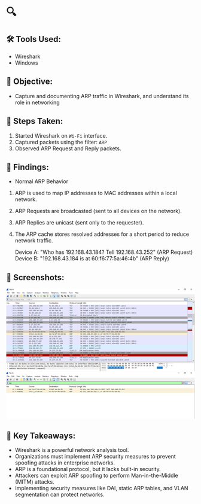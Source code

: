 # 🔍 

## 🛠 Tools Used:
- Wireshark
- Windows

## 🎯 Objective:
- Capture and documenting ARP traffic in Wireshark, and understand its role in networking

## 📖 Steps Taken:
1. Started Wireshark on `Wi-Fi` interface.
2. Captured packets using the filter: `ARP`
3. Observed ARP Request and Reply packets.

## 📝 Findings:
- Normal ARP Behavior
1. ARP is used to map IP addresses to MAC addresses within a local network.
2. ARP Requests are broadcasted (sent to all devices on the network).
3. ARP Replies are unicast (sent only to the requester).
4. The ARP cache stores resolved addresses for a short period to reduce network traffic.
     
     Device A: "Who has 192.168.43.184? Tell 192.168.43.252" (ARP Request)
     Device B: "192.168.43.184 is at 60:f6:77:5a:46:4b" (ARP Reply)

## 📸 Screenshots:
![Wireshark Screenshot on Wi-Fi interface](images/packet1.png)
![Wireshark Screenshot with ARP filter](images/ARPfilter.png)

## 🚀 Key Takeaways:
- Wireshark is a powerful network analysis tool.
- Organizations must implement ARP security measures to prevent spoofing attacks in enterprise networks.
- ARP is a foundational protocol, but it lacks built-in security.
- Attackers can exploit ARP spoofing to perform Man-in-the-Middle (MITM) attacks.
- Implementing security measures like DAI, static ARP tables, and VLAN segmentation can protect networks.

